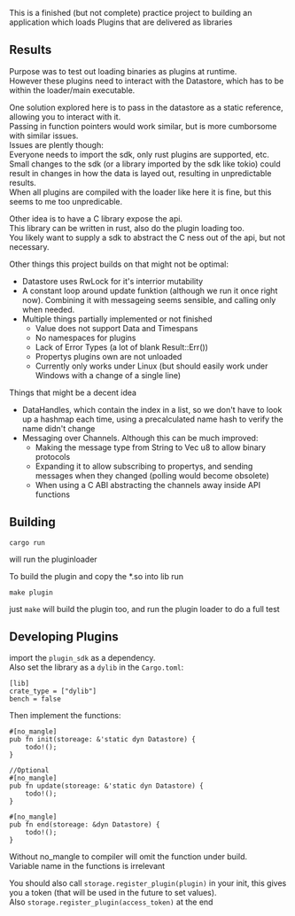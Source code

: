 This is a finished (but not complete) practice project to building an application which loads Plugins that are delivered as libraries  

## Results
Purpose was to test out loading binaries as plugins at runtime.  
However these plugins need to interact with the Datastore, which has to be within the loader/main executable.  
  
One solution explored here is to pass in the datastore as a static reference, allowing you to interact with it.  
Passing in function pointers would work similar, but is more cumborsome with similar issues.  
Issues are plently though:  
Everyone needs to import the sdk, only rust plugins are supported, etc.  
Small changes to the sdk (or a library imported by the sdk like tokio) could result in changes in how the data is layed out, resulting in unpredictable results.  
When all plugins are compiled with the loader like here it is fine, but this seems to me too unpredicable.  
  
Other idea is to have a C library expose the api.  
This library can be written in rust, also do the plugin loading too.  
You likely want to supply a sdk to abstract the C ness out of the api, but not necessary.  
  
Other things this project builds on that might not be optimal:  
- Datastore uses RwLock for it's interrior mutability
- A constant loop around update funktion (although we run it once right now). Combining it with messageing seems sensible, and calling only when needed.
- Multiple things partially implemented or not finished
  - Value does not support Data and Timespans
  - No namespaces for plugins
  - Lack of Error Types (a lot of blank Result::Err())
  - Propertys plugins own are not unloaded
  - Currently only works under Linux (but should easily work under Windows with a change of a single line)

Things that might be a decent idea
- DataHandles, which contain the index in a list, so we don't have to look up a hashmap each time, using a precalculated name hash to verify the name didn't change
- Messaging over Channels. Although this can be much improved:
  - Making the message type from String to Vec u8 to allow binary protocols
  - Expanding it to allow subscribing to propertys, and sending messages when they changed (polling would become obsolete)
  - When using a C ABI abstracting the channels away inside API functions

## Building
```
cargo run
```
will run the pluginloader  
  
To build the plugin and copy the *.so into lib run 
```
make plugin
```
just `make` will build the plugin too, and run the plugin loader to do a full test

## Developing Plugins
import the `plugin_sdk` as a dependency.  
Also set the library as a `dylib` in the `Cargo.toml`:
```
[lib]
crate_type = ["dylib"]
bench = false
```
  
Then implement the functions:  
```
#[no_mangle]
pub fn init(storeage: &'static dyn Datastore) {
    todo!();
}

//Optional
#[no_mangle]
pub fn update(storeage: &'static dyn Datastore) {
    todo!();
}

#[no_mangle]
pub fn end(storeage: &dyn Datastore) {
    todo!();
}
```
Without no_mangle to compiler will omit the function under build.  
Variable name in the functions is irrelevant  
  
You should also call `storage.register_plugin(plugin)` in your init, this gives you a token (that will be used in the future to set values).  
Also `storage.register_plugin(access_token)` at the end  
